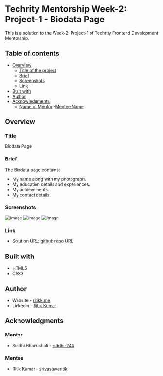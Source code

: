 # Techrity Mentorship Week-2: Project-1 - Biodata Page

This is a solution to the Week-2: Project-1 of Techrity Frontend Development Mentorship. 

## Table of contents

- [Overview](#overview)
  - [Title of the project](#title)
  - [Brief](#brief)
  - [Screenshots](#screenshots)
  - [Link](#link)
- [Built with](#built-with)
- [Author](#author)
- [Acknowledgments](#acknowledgments)
   - [Name of Mentor](#mentor)
   -[Mentee Name](#mentee)

## Overview

### Title
Biodata Page

### Brief

The Biodata page contains:

- My name along with my photograph.
- My education details and experiences.
- My achievements. 
- My contact details.

### Screenshots

![image](https://user-images.githubusercontent.com/78131705/188498486-5609d9be-9e7b-4808-bf81-6f471b70cab6.png)
![image](https://user-images.githubusercontent.com/78131705/188498510-1fa5bacf-ccae-454f-b3c8-651ada69d26e.png)
![image](https://user-images.githubusercontent.com/78131705/188498540-415dd42c-7f98-4790-b965-a07cd0aee987.png)


### Link

- Solution URL: [github repo URL](https://github.com/srivastavaritik/techrity-)

## Built with

- HTML5 
- CSS3

## Author

- Website - [ritikk.me](https://ritikk.me/)
- Linkedin - [Ritik Kumar](https://www.linkedin.com/in/ritik-kumar-3bb19a175/)

## Acknowledgments

### Mentor
- Siddhi Bhanushali - [siddhi-244](https://github.com/siddhi-244)

### Mentee
- Ritik Kumar - [srivastavaritik](https://github.com/srivastavaritik)

